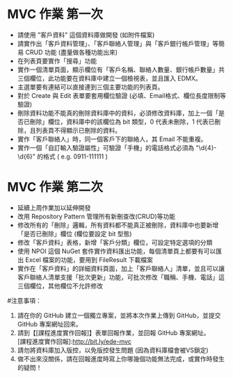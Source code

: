 # MVC 作業 第一次
* 請使用 "客戶資料" 這個資料庫做開發 (如附件檔案)
* 請實作出「客戶資料管理」、「客戶聯絡人管理」與「客戶銀行帳戶管理」等簡易 CRUD 功能 (盡量做各種功能出來)
* 在列表頁要實作「搜尋」功能
* 實作一個清單頁面，顯示欄位有「客戶名稱、聯絡人數量、銀行帳戶數量」共三個欄位，此功能要在資料庫中建立一個檢視表，並且匯入 EDMX。
* 主選單要有連結可以直接連到三個主要功能的列表頁。
* 對於 Create 與 Edit 表單要套用欄位驗證 (必填、Email格式、欄位長度限制等驗證)
* 刪除資料功能不能真的刪除資料庫中的資料，必須修改資料庫，加上一個「是否已刪除」欄位，資料庫中的該欄位為 bit 類型，0 代表未刪除，1 代表已刪除，且列表頁不得顯示已刪除的資料。
* 實作「客戶聯絡人」時，同一個客戶下的聯絡人，其 Email 不能重複。
* 實作一個「自訂輸入驗證屬性」可驗證「手機」的電話格式必須為 "\d{4}-\d{6}" 的格式 ( e.g. 0911-111111 )

# MVC 作業 第二次
* 延續上周作業加以延伸開發
* 改用 Repository Pattern 管理所有新刪查改(CRUD)等功能
* 修改所有的「刪除」邏輯，所有資料都不能真正被刪除，資料庫中也要新增「是否已刪除」欄位 (欄位要設定 bit 型態)
* 修改「客戶資料」表格，新增「客戶分類」欄位，可設定特定選項的分類
* 使用 NPOI 這個 NuGet 套件實作資料匯出功能，每個清單頁上都要有可以匯出 Excel 檔案的功能，要用到 FileResult 下載檔案
* 實作在「客戶資料」的詳細資料頁面，加上「客戶聯絡人」清單，並且可以讓客戶聯絡人清單支援「批次更新」功能，可批次修改「職稱、手機、電話」這三個欄位，其他欄位不允許修改

#注意事項：
1. 請在你的 GitHub 建立一個獨立專案，並將本次作業上傳到 GitHub，並提交 GitHub 專案網址回來。<br>
2. 請到【[課程進度實作回報]】表單回報作業，並回報 GitHub 專案網址。<br>
   [課程進度實作回報]:http://bit.ly/ede-mvc
3. 請勿將資料庫加入版控，以免版控發生問題 (因為資料庫檔會被VS鎖定)<br>
4. 做不出來沒關係，請在回報進度時寫上你哪幾個功能無法完成，或實作時發生的疑問！<br>
